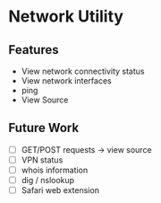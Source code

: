 # Network Utility

## Features

* View network connectivity status
* View network interfaces
* ping
* View Source

## Future Work
- [ ] GET/POST requests -> view source
- [ ] VPN status
- [ ] whois information
- [ ] dig / nslookup
- [ ] Safari web extension